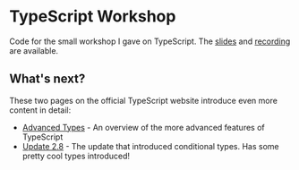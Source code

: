 # TypeScript Workshop

Code for the small workshop I gave on TypeScript. The [slides](https://docs.google.com/presentation/d/1OzWHc6De7pj1XYITd2ctsob4-a5JBcPQYcOn6e87dcQ/edit?usp=sharing) and [recording](https://youtu.be/9vlaRm4JuLs) are available.

## What's next?

These two pages on the official TypeScript website introduce even more content in detail:
* [Advanced Types](https://www.typescriptlang.org/docs/handbook/advanced-types.html) - An overview of the more advanced features of TypeScript
* [Update 2.8](https://www.typescriptlang.org/docs/handbook/release-notes/typescript-2-8.html) - The update that introduced conditional types. Has some pretty cool types introduced!
